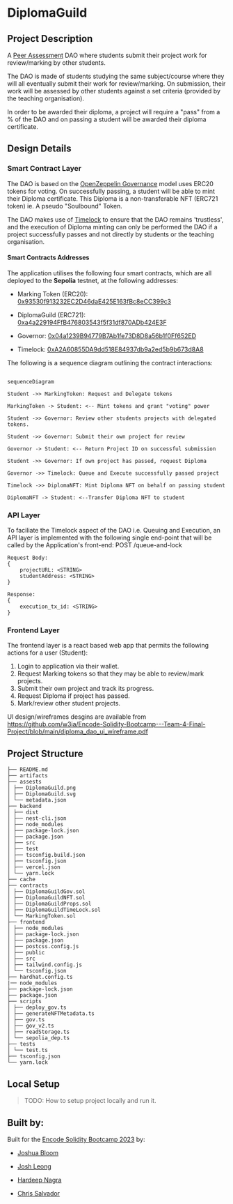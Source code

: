 # DiplomaGuild

  

## Project Description

A [Peer Assessment](https://en.wikipedia.org/wiki/Peer_assessment) DAO where students submit their project work for review/marking by other students.

The DAO is made of students studying the same subject/course where they will all eventually submit their work for review/marking. On submission, their work will be assessed by other students against a set criteria (provided by the teaching organisation).

In order to be awarded their diploma, a project will require a "pass" from a % of the DAO and on passing a student will be awarded their diploma certificate.

## Design Details

### Smart Contract Layer

The DAO is based on the [OpenZeppelin Governance](https://docs.openzeppelin.com/contracts/4.x/api/governance) model uses ERC20 tokens for voting. On successfully passing, a student will be able to mint their Diploma certificate. This Diploma is a non-transferable NFT (ERC721 token) ie. A pseudo "Soulbound" Token.

  

The DAO makes use of [Timelock](https://docs.openzeppelin.com/contracts/4.x/governance#timelock) to ensure that the DAO remains 'trustless', and the execution of Diploma minting can only be performed the DAO if a project successfully passes and not directly by students or the teaching organisation.

  

#### Smart Contracts Addresses

The application utilises the following four smart contracts, which are all deployed to the **Sepolia** testnet, at the following addresses:

- Marking Token (ERC20): [0x93530f913232EC2D46daE425E163fBc8eCC399c3](https://sepolia.etherscan.io/address/0x93530f913232EC2D46daE425E163fBc8eCC399c3)

- DiplomaGuild (ERC721): [0xa4a229194FfB476803543f5f31df870ADb424E3F](https://sepolia.etherscan.io/address/0xa4a229194FfB476803543f5f31df870ADb424E3F)

- Governor: [0x04a1239B94779B7Ab1fe73D8D8a56b1f0Ff652ED](https://sepolia.etherscan.io/address/0x04a1239B94779B7Ab1fe73D8D8a56b1f0Ff652ED)

- Timelock: [0xA2A60855DA9dd518E84937db9a2ed5b9b673d8A8](https://sepolia.etherscan.io/address/0xA2A60855DA9dd518E84937db9a2ed5b9b673d8A8)

  

The following is a sequence diagram outlining the contract interactions:

```mermaid

sequenceDiagram

Student ->> MarkingToken: Request and Delegate tokens

MarkingToken -> Student: <-- Mint tokens and grant "voting" power

Student ->> Governor: Review other students projects with delegated tokens.

Student ->> Governor: Submit their own project for review

Governor -> Student: <-- Return Project ID on successful submission

Student ->> Governor: If own project has passed, request Diploma

Governor ->> Timelock: Queue and Execute successfully passed project

Timelock ->> DiplomaNFT: Mint Diploma NFT on behalf on passing student

DiplomaNFT -> Student: <--Transfer Diploma NFT to student

```

### API Layer

To faciliate the Timelock aspect of the DAO i.e. Queuing and Execution, an API layer is implemented with the following single end-point that will be called by the Application's front-end:
    POST /queue-and-lock
    
    Request Body:
    {
    	projectURL: <STRING>
    	studentAddress: <STRING>
    }
    
    Response:
    {
    	execution_tx_id: <STRING>
    }
    
### Frontend Layer
The frontend layer is a react based web app that permits the following actions for a user (Student):
1. Login to application via their wallet.
2. Request Marking tokens so that they may be able to review/mark projects.
3. Submit their own project and track its progress.
4. Request Diploma if project has passed.
5. Mark/review other student projects.

UI design/wireframes desgins are available from https://github.com/w3ia/Encode-Solidity-Bootcamp---Team-4-Final-Project/blob/main/diploma_dao_ui_wireframe.pdf

## Project Structure
```
├── README.md
├── artifacts
├── assests
│ ├── DiplomaGuild.png
│ ├── DiplomaGuild.svg
│ └── metadata.json
├── backend
│ ├── dist
│ ├── nest-cli.json
│ ├── node_modules
│ ├── package-lock.json
│ ├── package.json
│ ├── src
│ ├── test
│ ├── tsconfig.build.json
│ ├── tsconfig.json
│ ├── vercel.json
│ └── yarn.lock
├── cache
├── contracts
│ ├── DiplomaGuildGov.sol
│ ├── DiplomaGuildNFT.sol
│ ├── DiplomaGuildProps.sol
│ ├── DiplomaGuildTimeLock.sol
│ └── MarkingToken.sol
├── frontend
│ ├── node_modules
│ ├── package-lock.json
│ ├── package.json
│ ├── postcss.config.js
│ ├── public
│ ├── src
│ ├── tailwind.config.js
│ └── tsconfig.json
├── hardhat.config.ts
|── node_modules
├── package-lock.json
├── package.json
├── scripts
│ ├── deploy_gov.ts
│ ├── generateNFTMetadata.ts
│ ├── gov.ts
│ ├── gov_v2.ts
│ ├── readStorage.ts
│ └── sepolia_dep.ts
├── tests
│ └── test.ts
├── tsconfig.json
└── yarn.lock
```
## Local Setup

> TODO: How to setup project locally and run it.

## Built by:

Built for the [Encode Solidity Bootcamp 2023](https://www.encode.club/solidity-bootcamps) by:

- [Joshua Bloom](https://github.com/AlgoBloom)

- [Josh Leong](https://github.com/zkjet)

- [Hardeep Nagra](https://github.com/w3ia)

- [Chris Salvador](https://github.com/csalvador58)